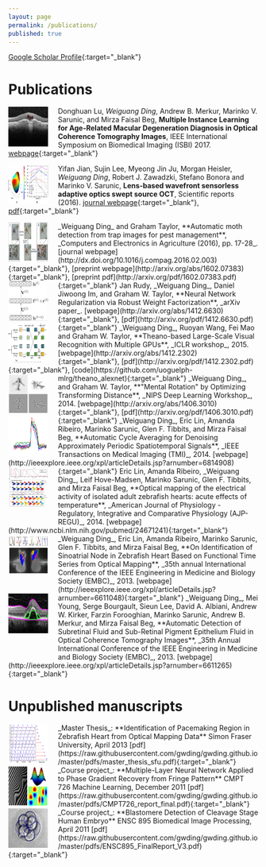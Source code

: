 ```yaml
---
layout: page
permalink: /publications/
published: true
---
```


[Google Scholar Profile](http://scholar.google.ca/citations?user=f7AS33oAAAAJ&hl=en){:target="_blank"}

# Publications

<img style="float:left;margin-right:20px" src="https://raw.githubusercontent.com/gwding/gwding.github.io/master/images/lu2017multiple.png" width="80" height="80"> Donghuan Lu, _Weiguang Ding_, Andrew B. Merkur, Marinko V. Sarunic, and Mirza Faisal Beg, **Multiple Instance Learning for Age-Related Macular Degeneration Diagnosis in Optical Coherence Tomography Images**, IEEE International Symposium on Biomedical Imaging (ISBI) 2017. [webpage](http://ieeexplore.ieee.org/abstract/document/7950487/){:target="_blank"}


<img style="float:left;margin-right:20px" src="https://raw.githubusercontent.com/gwding/gwding.github.io/master/images/jian2016lens.jpg" width="80" height="80"> Yifan Jian, Sujin Lee, Myeong Jin Ju, Morgan Heisler, _Weiguang Ding_, Robert J. Zawadzki, Stefano Bonora and Marinko V. Sarunic, **Lens-based wavefront sensorless adaptive optics swept source OCT**, Scientific reports (2016). [journal webpage](http://www.nature.com/articles/srep27620){:target="_blank"}, [pdf](http://www.readcube.com/articles/10.1038/srep27620){:target="_blank"}


<img style="float:left;margin-right:20px" src="https://raw.githubusercontent.com/gwding/gwding.github.io/master/images/ding2016automatic.png" width="80" height="80"> 
_Weiguang Ding_ and Graham Taylor, **Automatic moth detection from trap images for pest management**, _Computers and Electronics in Agriculture  (2016), pp. 17-28_. [journal webpage](http://dx.doi.org/10.1016/j.compag.2016.02.003){:target="_blank"}, [preprint webpage](http://arxiv.org/abs/1602.07383){:target="_blank"}, [preprint pdf](http://arxiv.org/pdf/1602.07383.pdf){:target="_blank"}


<img style="float:left;margin-right:20px" src="https://raw.githubusercontent.com/gwding/gwding.github.io/master/images/rudy2014neural.png" width="80" height="80"> 
Jan Rudy, _Weiguang Ding_, Daniel Jiwoong Im, and Graham W. Taylor, **Neural Network Regularization via Robust Weight Factorization**, _arXiv paper_. [webpage](http://arxiv.org/abs/1412.6630){:target="_blank"}, [pdf](http://arxiv.org/pdf/1412.6630.pdf){:target="_blank"}


<img style="float:left;margin-right:20px" src="https://raw.githubusercontent.com/gwding/gwding.github.io/master/images/ding2014theano.png" width="80" height="80"> 
_Weiguang Ding_, Ruoyan Wang, Fei Mao and Graham W. Taylor, **Theano-based Large-Scale Visual Recognition with Multiple GPUs**, _ICLR workshop_, 2015. [webpage](http://arxiv.org/abs/1412.2302){:target="_blank"}, [pdf](http://arxiv.org/pdf/1412.2302.pdf){:target="_blank"}, [code](https://github.com/uoguelph-mlrg/theano_alexnet){:target="_blank"}


<img style="float:left;margin-right:20px" src="https://raw.githubusercontent.com/gwding/gwding.github.io/master/images/ding2014mental.PNG" width="80" height="80"> 
_Weiguang Ding_, and Graham W. Taylor, **"Mental Rotation" by Optimizing Transforming Distance**, _NIPS Deep Learning Workshop_, 2014.   
[webpage](http://arxiv.org/abs/1406.3010){:target="_blank"}, [pdf](http://arxiv.org/pdf/1406.3010.pdf){:target="_blank"}


<img style="float:left;margin-right:20px" src="https://raw.githubusercontent.com/gwding/gwding.github.io/master/images/ding2014automatic.png" width="80" height="80">
_Weiguang Ding_, Eric Lin, Amanda Ribeiro, Marinko Sarunic, Glen F. Tibbits, and Mirza Faisal Beg, **Automatic Cycle Averaging for Denoising Approximately Periodic Spatiotemporal Signals**, _IEEE Transactions on Medical Imaging (TMI)_, 2014. [webpage](http://ieeexplore.ieee.org/xpl/articleDetails.jsp?arnumber=6814908){:target="_blank"}


<img style="float:left;margin-right:20px;margin-bottom:30px" src="https://raw.githubusercontent.com/gwding/gwding.github.io/master/images/lin2013optical.png" width="80" height="80">
Eric Lin, Amanda Ribeiro, _Weiguang Ding_, Leif Hove-Madsen, Marinko Sarunic, Glen F. Tibbits, and Mirza Faisal Beg, **Optical mapping of the electrical activity of isolated adult zebrafish hearts: acute effects of temperature**, _American Journal of Physiology - Regulatory, Integrative and Comparative Physiology (AJP-REGU)_, 2014. [webpage](http://www.ncbi.nlm.nih.gov/pubmed/24671241){:target="_blank"}


<img style="float:left;margin-right:20px;margin-bottom:30px" src="https://raw.githubusercontent.com/gwding/gwding.github.io/master/images/ding2013identification.jpg" width="80" height="80">
_Weiguang Ding_, Eric Lin, Amanda Ribeiro, Marinko Sarunic, Glen F. Tibbits, and Mirza Faisal Beg, **On Identification of Sinoatrial Node in Zebrafish Heart Based on Functional Time Series from Optical Mapping**, _35th annual International Conference of the IEEE Engineering in Medicine and Biology Society (EMBC)_, 2013. [webpage](http://ieeexplore.ieee.org/xpl/articleDetails.jsp?arnumber=6611048){:target="_blank"}


<img style="float:left;margin-right:20px;margin-bottom:50px" src="https://raw.githubusercontent.com/gwding/gwding.github.io/master/images/ding2013automatic.jpg" width="80" height="80">
_Weiguang Ding_, Mei Young, Serge Bourgault, Sieun Lee, David A. Albiani, Andrew W. Kirker, Farzin Forooghian, Marinko Sarunic, Andrew B. Merkur, and Mirza Faisal Beg, **Automatic Detection of Subretinal Fluid and Sub-Retinal Pigment Epithelium Fluid in Optical Coherence Tomography Images**, _35th Annual International Conference of the IEEE Engineering in Medicine and Biology Society (EMBC)_, 2013. [webpage](http://ieeexplore.ieee.org/xpl/articleDetails.jsp?arnumber=6611265){:target="_blank"}

<!-- **** -->

# Unpublished manuscripts

<img style="float:left;margin-right:20px;" src="https://raw.githubusercontent.com/gwding/gwding.github.io/master/images/ding2013thesis.png" width="80" height="80">
_Master Thesis_: **Identification of Pacemaking Region in Zebrafish Heart from Optical Mapping Data** Simon Fraser University, April 2013   
[pdf](https://raw.githubusercontent.com/gwding/gwding.github.io/master/pdfs/master_thesis_sfu.pdf){:target="_blank"}


<img style="float:left;margin-right:20px;" src="https://raw.githubusercontent.com/gwding/gwding.github.io/master/images/CMPT726_report_final.jpg" width="80" height="80">
_Course project_: **Multiple-Layer Neural Network Applied to Phase Gradient Recovery from Fringe Pattern** CMPT 726 Machine Learning, December 2011     
[pdf](https://raw.githubusercontent.com/gwding/gwding.github.io/master/pdfs/CMPT726_report_final.pdf){:target="_blank"}


<img style="float:left;margin-right:20px;" src="https://raw.githubusercontent.com/gwding/gwding.github.io/master/images/ENSC895_FinalReport_V3.jpg" width="80" height="80">
_Course project_: **Blastomere Detection of Cleavage Stage Human Embryo** ENSC 895 Biomedical Image Processing, April 2011      
[pdf](https://raw.githubusercontent.com/gwding/gwding.github.io/master/pdfs/ENSC895_FinalReport_V3.pdf){:target="_blank"}